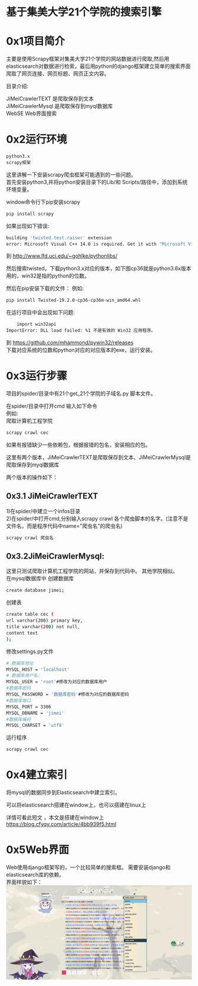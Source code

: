 # 基于集美大学21个学院的搜索引擎
# 0x1项目简介
主要是使用Scrapy框架对集美大学21个学院的网站数据进行爬取,然后用elasticsearch对数据进行检索，最后用python的django框架建立简单的搜索界面
爬取了网页连接、网页标题、网页正文内容。    

目录介绍:                   

JiMeiCrawlerTEXT  是爬取保存到文本             
JiMeiCrawlerMysql 是爬取保存到myql数据库                       
WebSE Web界面搜索                               

# 0x2运行环境
```bash
python3.x
scrapy框架
```
这里讲解一下安装scrapy爬虫框架可能遇到的一些问题。     
首先安装python3,并将python安装目录下的Lib/和
Scripts/路径中，添加到系统环境变量。       

window命令行下pip安装scrapy

```bash
pip install scrapy
```
如果出现如下错误:
```bash
building 'twisted.test.raiser' extension
error: Microsoft Visual C++ 14.0 is required. Get it with "Microsoft Visual C++ Build Tools": http://landinghub.visualstudio.com/visual-cpp-build-tools

```
到
http://www.lfd.uci.edu/~gohlke/pythonlibs/             


然后搜索twisted，下载python3.x对应的版本，如下图cp36就是python3.6x版本用的，win32是指的python的位数。        

然后在pip安装下载的文件：
例如: 
```bash
pip install Twisted-19.2.0-cp36-cp36m-win_amd64.whl
```

在运行项目中会出现如下问题:
```bash
    import win32api
ImportError: DLL load failed: %1 不是有效的 Win32 应用程序。
```
到 https://github.com/mhammond/pywin32/releases   
下载对应系统的位数和python对应的对应版本的exe，运行安装。


# 0x3运行步骤  
项目的spider/目录中有21个get_21个学院的子域名.py 脚本文件。       

在spider/目录中打开cmd 
输入如下命令    
例如:    
爬取计算机工程学院 
```bash
scrapy crawl cec
```

如果有报错缺少一些依赖包，根据报错的包名，安装相应的包。 

这里有两个版本，JiMeiCrawlerTEXT是爬取保存到文本、JiMeiCrawlerMysql是爬取保存到myql数据库          
      
两个版本的操作如下：    

## 0x3.1 JiMeiCrawlerTEXT
1)在spider/中建立一个infos目录         
2)在spider/中打开cmd,分别输入scrapy crawl 各个爬虫脚本的名字。(注意不是文件名，而是程序代码中name="爬虫名"的爬虫名)
```bash
scrapy crawl 爬虫名
```
## 0x3.2JiMeiCrawlerMysql:    
这里只测试爬取计算机工程学院的网站，并保存到代码中。 其他学院相似。    
在mysql数据库中
创建数据库
```bash
create database jimei;
```
创建表
```bash
create table cec (
url varchar(200) primary key,
title varchar(200) not null,
content text
);
```
修改settings.py文件
```bash
# 数据库地址
MYSQL_HOST = 'localhost'
# 数据库用户名:
MYSQL_USER = 'root'#修改为对应的数据库用户
#数据库密码
MYSQL_PASSWORD = '数据库密码'#修改为对应的数据库密码
#数据库端口
MYSQL_PORT = 3306
MYSQL_DBNAME = 'jimei' 
#数据库编码
MYSQL_CHARSET = 'utf8'
```
运行程序
```bash
scrapy crawl cec
```
# 0x4建立索引
将mysql的数据同步到Elasticsearch中建立索引。   

可以将elasticsearch搭建在window上，也可以搭建在linux上

详情可看此短文 ，本文是搭建在window上
https://blog.cfyqy.com/article/4bb939f5.html


# 0x5Web界面  
Web使用django框架写的，一个比较简单的搜索框。 
需要安装django和elasticsearch库的依赖。  
界面样貌如下：
![Image](https://github.com/ye1sec/JiMeiCrawlerSE/blob/master/result.png)

